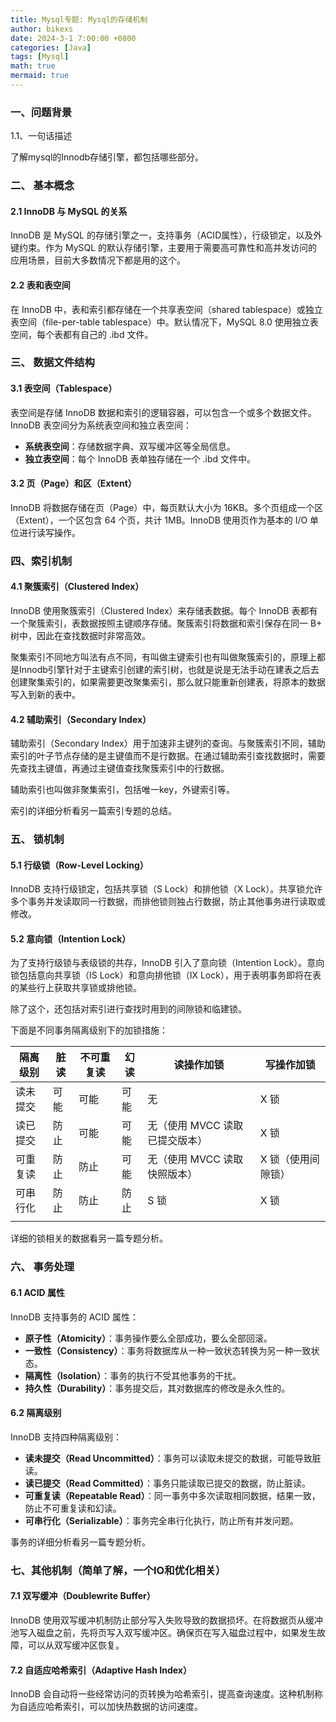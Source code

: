 ```yaml
---
title: Mysql专题: Mysql的存储机制
author: bikexs
date: 2024-3-1 7:00:00 +0800
categories: [Java]
tags: [Mysql]
math: true
mermaid: true
---
```


### 一、问题背景

1.1、一句话描述

了解mysql的Innodb存储引擎，都包括哪些部分。

### 二、 基本概念

#### 2.1 InnoDB 与 MySQL 的关系

InnoDB 是 MySQL 的存储引擎之一，支持事务（ACID属性），行级锁定，以及外键约束。作为 MySQL 的默认存储引擎，主要用于需要高可靠性和高并发访问的应用场景，目前大多数情况下都是用的这个。

#### 2.2 表和表空间

在 InnoDB 中，表和索引都存储在一个共享表空间（shared tablespace）或独立表空间（file-per-table tablespace）中。默认情况下，MySQL 8.0 使用独立表空间，每个表都有自己的 .ibd 文件。

### 三、 数据文件结构

#### 3.1 表空间（Tablespace）

表空间是存储 InnoDB 数据和索引的逻辑容器，可以包含一个或多个数据文件。InnoDB 表空间分为系统表空间和独立表空间：

- **系统表空间**：存储数据字典、双写缓冲区等全局信息。
- **独立表空间**：每个 InnoDB 表单独存储在一个 .ibd 文件中。

#### 3.2 页（Page）和区（Extent）

InnoDB 将数据存储在页（Page）中，每页默认大小为 16KB。多个页组成一个区（Extent），一个区包含 64 个页，共计 1MB。InnoDB 使用页作为基本的 I/O 单位进行读写操作。

### 四、索引机制

#### 4.1 聚簇索引（Clustered Index）

InnoDB 使用聚簇索引（Clustered Index）来存储表数据。每个 InnoDB 表都有一个聚簇索引，表数据按照主键顺序存储。聚簇索引将数据和索引保存在同一 B+ 树中，因此在查找数据时非常高效。

聚集索引不同地方叫法有点不同，有叫做主键索引也有叫做聚簇索引的，原理上都是Innodb引擎针对于主键索引创建的索引树，也就是说是无法手动在建表之后去创建聚集索引的，如果需要更改聚集索引，那么就只能重新创建表，将原本的数据写入到新的表中。

#### 4.2 辅助索引（Secondary Index）

辅助索引（Secondary Index）用于加速非主键列的查询。与聚簇索引不同，辅助索引的叶子节点存储的是主键值而不是行数据。在通过辅助索引查找数据时，需要先查找主键值，再通过主键值查找聚簇索引中的行数据。

辅助索引也叫做非聚集索引，包括唯一key，外键索引等。

索引的详细分析看另一篇索引专题的总结。

### 五、 锁机制

#### 5.1 行级锁（Row-Level Locking）

InnoDB 支持行级锁定，包括共享锁（S Lock）和排他锁（X Lock）。共享锁允许多个事务并发读取同一行数据，而排他锁则独占行数据，防止其他事务进行读取或修改。

#### 5.2 意向锁（Intention Lock）

为了支持行级锁与表级锁的共存，InnoDB 引入了意向锁（Intention Lock）。意向锁包括意向共享锁（IS Lock）和意向排他锁（IX Lock），用于表明事务即将在表的某些行上获取共享锁或排他锁。

除了这个，还包括对索引进行查找时用到的间隙锁和临建锁。

下面是不同事务隔离级别下的加锁措施：

| 隔离级别 | 脏读 | 不可重复读 | 幻读 | 读操作加锁                     | 写操作加锁         |
| -------- | ---- | ---------- | ---- | ------------------------------ | ------------------ |
| 读未提交 | 可能 | 可能       | 可能 | 无                             | X 锁               |
| 读已提交 | 防止 | 可能       | 可能 | 无（使用 MVCC 读取已提交版本） | X 锁               |
| 可重复读 | 防止 | 防止       | 可能 | 无（使用 MVCC 读取快照版本）   | X 锁（使用间隙锁） |
| 可串行化 | 防止 | 防止       | 防止 | S 锁                           | X 锁               |
|          |      |            |      |                                |                    |

详细的锁相关的数据看另一篇专题分析。

### 六、 事务处理

#### 6.1 ACID 属性

InnoDB 支持事务的 ACID 属性：

- **原子性（Atomicity）**：事务操作要么全部成功，要么全部回滚。
- **一致性（Consistency）**：事务将数据库从一种一致状态转换为另一种一致状态。
- **隔离性（Isolation）**：事务的执行不受其他事务的干扰。
- **持久性（Durability）**：事务提交后，其对数据库的修改是永久性的。

#### 6.2 隔离级别

InnoDB 支持四种隔离级别：

- **读未提交（Read Uncommitted）**：事务可以读取未提交的数据，可能导致脏读。
- **读已提交（Read Committed）**：事务只能读取已提交的数据，防止脏读。
- **可重复读（Repeatable Read）**：同一事务中多次读取相同数据，结果一致，防止不可重复读和幻读。
- **可串行化（Serializable）**：事务完全串行化执行，防止所有并发问题。

事务的详细分析看另一篇专题分析。

### 七、其他机制（简单了解，一个IO和优化相关）

#### 7.1 双写缓冲（Doublewrite Buffer）

InnoDB 使用双写缓冲机制防止部分写入失败导致的数据损坏。在将数据页从缓冲池写入磁盘之前，先将页写入双写缓冲区。确保页在写入磁盘过程中，如果发生故障，可以从双写缓冲区恢复。

#### 7.2 自适应哈希索引（Adaptive Hash Index）

InnoDB 会自动将一些经常访问的页转换为哈希索引，提高查询速度。这种机制称为自适应哈希索引，可以加快热数据的访问速度。

